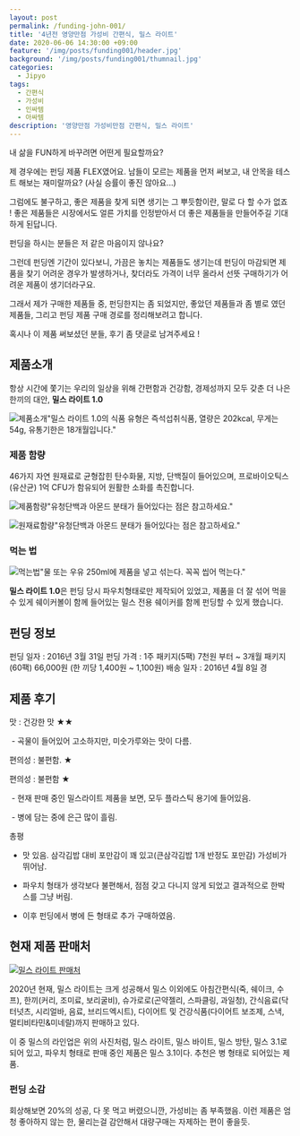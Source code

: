 ```yaml
---
layout: post
permalink: /funding-john-001/
title: '4년전 영양만점 가성비 간편식, 밀스 라이트'
date: 2020-06-06 14:30:00 +09:00
feature: '/img/posts/funding001/header.jpg'
background: '/img/posts/funding001/thumnail.jpg'
categories:
  - Jipyo
tags:
  - 간편식
  - 가성비
  - 인싸템
  - 아싸템
description: '영양만점 가성비만점 간편식, 밀스 라이트'
---
```


 내 삶을 FUN하게 바꾸려면 어떤게 필요할까요?

제 경우에는 펀딩 제품 FLEX였어요. 남들이 모르는 제품을 먼저 써보고, 내 안목을 테스트 해보는 재미랄까요? (사실 승률이 좋진 않아요...)

그럼에도 불구하고, 좋은 제품을 찾게 되면 생기는 그 뿌듯함이란, 말로 다 할 수가 없죠 !
좋은 제품들은 시장에서도 얼른 가치를 인정받아서 더 좋은 제품들을 만들어주길 기대하게 된답니다.

펀딩을 하시는 분들은 저 같은 마음이지 않나요?

그런데 펀딩엔 기간이 있다보니, 가끔은 놓치는 제품들도 생기는데 펀딩이 마감되면 제품을 찾기 어려운 경우가 발생하거나, 찾더라도 가격이 너무 올라서 선뜻 구매하기가 어려운 제품이 생기더라구요.

 그래서 제가 구매한 제품들 중, 펀딩한지는 좀 되었지만, 좋았던 제품들과 좀 별로 였던 제품들, 그리고 펀딩 제품 구매 경로를 정리해보려고 합니다.

 혹시나 이 제품 써보셨던 분들, 후기 좀 댓글로 남겨주세요 !



## 제품소개

 항상 시간에 쫓기는 우리의 일상을 위해 간편함과 건강함, 경제성까지 모두 갖춘 더 나은 한끼의 대안, **밀스 라이트 1.0**

![제품소개](/img/posts/funding001/01.jpg)"밀스 라이트 1.0의 식품 유형은 즉석섭취식품, 열량은 202kcal, 무게는 54g, 유통기한은 18개월입니다."



### 제품 함량

 46가지 자연 원재료로 균형잡힌 탄수화물, 지방, 단백질이 들어있으며, 프로바이오틱스(유산균) 1억 CFU가 함유되어 원활한 소화를 촉진합니다.

![제품함량](/img/posts/funding001/02.jpg)"유청단백과 아몬드 분태가 들어있다는 점은 참고하세요."

![원재료함량](/img/posts/funding001/03.jpg)"유청단백과 아몬드 분태가 들어있다는 점은 참고하세요."



### 먹는 법

 ![먹는법](/img/posts/funding001/04.jpg)"물 또는 우유 250ml에 제품을 넣고 섞는다. 꼭꼭 씹어 먹는다."

 **밀스 라이트 1.0**은 펀딩 당시 파우치형태로만 제작되어 있었고, 제품을 더 잘 섞어 먹을 수 있게 쉐이커볼이 함께 들어있는 밀스 전용 쉐이커를 함께 펀딩할 수 있게 했습니다.



 ## 펀딩 정보

펀딩 일자 : 2016년 3월 31일
펀딩 가격 : 1주 패키지(5팩) 7천원 부터 ~ 3개월 패키지(60팩) 66,000원
                   (한 끼당 1,400원 ~ 1,100원)
배송 일자 : 2016년 4월 8일 경



## 제품 후기

맛 : 건강한 맛 ★★

​      - 곡물이 들어있어 고소하지만, 미숫가루와는 맛이 다름.

편의성 : 불편함. ★

편의성 : 불편함 ★

​      - 현재 판매 중인 밀스라이트 제품을 보면, 모두 플라스틱 용기에 들어있음.

​      - 병에 담는 중에 은근 많이 흘림.               

총평

- 맛 있음. 삼각김밥 대비 포만감이 꽤 있고(큰삼각김밥 1개 반정도 포만감) 가성비가 뛰어남.

- 파우치 형태가 생각보다 불편해서, 점점 갖고 다니지 않게 되었고 결과적으로 한박스를 그냥 버림.

- 이후 펀딩에서 병에 든 형태로 추가 구매하였음.



## 현재 제품 판매처

[![밀스 라이트 판매처](/img/posts/funding001/05.jpg)](https://www.shopintake.com/category/meals_light/)

 2020년 현재, 밀스 라이트는 크게 성공해서 밀스 이외에도 아침간편식(죽, 쉐이크, 수프), 한끼(커리, 조미료, 보리굴비), 슈가로로(곤약젤리, 스파클링, 과일청), 간식음료(닥터넛츠, 시리얼바, 음료, 브리드엑시트), 다이어트 및 건강식품(다이어트 보조제, 스낵, 멀티비타민&미네랄)까지 판매하고 있다.

 이 중 밀스의 라인업은 위의 사진처럼, 밀스 라이트, 밀스 바이트, 밀스 방탄, 밀스 3.1로 되어 있고, 파우치 형태로 판매 중인 제품은 밀스 3.1이다. 추천은 병 형태로 되어있는 제품.



### 펀딩 소감

회상해보면 20%의 성공, 다 못 먹고 버렸으니깐, 가성비는 좀 부족했음.
이런 제품은 엄청 좋아하지 않는 한, 물리는걸 감안해서 대량구매는 자제하는 편이 좋을듯.
